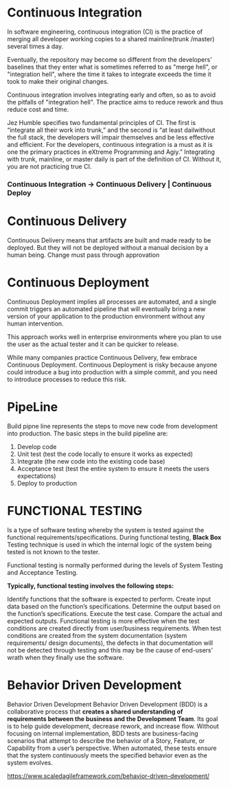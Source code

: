 # Continuous Integration # 
In software engineering, continuous integration (CI) is the practice of merging all developer working copies to a shared mainline(trunk /master) several times a day.

Eventually, the repository may become so different from the developers' baselines that they enter what is sometimes referred to as "merge hell", or "integration hell", where the time it takes to integrate exceeds the time it took to make their original changes.

Continuous integration involves integrating early and often, so as to avoid the pitfalls of "integration hell". The practice aims to reduce rework and thus reduce cost and time.

Jez Humble specifies two fundamental principles of CI. The first is “integrate all their work into trunk,” and the second is “at least dailwithout the full stack, the developers will impair themselves and be less effective and efficient. For the developers, continuous integration is a must as it is one the primary practices in eXtreme Programming and Agiy.” Integrating with trunk, mainline, or master daily is part of the definition of CI. Without it, you are not practicing true CI.

### Continuous Integration -> Continuous Delivery | Continuous Deploy ###

# Continuous Delivery # 
Continuous Delivery means that artifacts are built and made ready to be deployed. But they will not be deployed without a manual decision by a human being. Change must pass through approvation 

# Continuous Deployment #
Continuous Deployment implies all processes are automated, and a single commit triggers an automated pipeline that will eventually bring a new version of your application to the production environment without any human intervention.
 
 This approach works well in enterprise environments where you plan to use the user as the actual tester and it can be quicker to release.

While many companies practice Continuous Delivery, few embrace Continuous Deployment. Continuous Deployment is risky because anyone could introduce a bug into production with a simple commit, and you need to introduce processes to reduce this risk.

# PipeLine #

Build pipne line represents the steps to move new code from development into production. The basic steps in the build pipeline are:

1. Develop code
2. Unit test (test the code locally to ensure it works as expected)
3. Integrate (the new code into the existing code base)
4. Acceptance test (test the entire system to ensure it meets the users expectations)
5. Deploy to production

# FUNCTIONAL TESTING #

Is a type of software testing whereby the system is tested against the functional requirements/specifications.
During functional testing, **Black Box** Testing technique is used in which the internal logic of the system being tested is not known to the tester.

Functional testing is normally performed during the levels of System Testing and Acceptance Testing.

**Typically, functional testing involves the following steps:**

Identify functions that the software is expected to perform.
Create input data based on the function’s specifications.
Determine the output based on the function’s specifications.
Execute the test case.
Compare the actual and expected outputs.
Functional testing is more effective when the test conditions are created directly from user/business requirements. When test conditions are created from the system documentation (system requirements/ design documents), the defects in that documentation will not be detected through testing and this may be the cause of end-users’ wrath when they finally use the software.

# Behavior Driven Development #
Behavior Driven Development Behavior Driven Development (BDD) is a collaborative process that **creates a shared understanding of requirements between the business and the Development Team**. Its goal is to help guide development, decrease rework, and increase flow. Without focusing on internal implementation, BDD tests are business-facing scenarios that attempt to describe the behavior of a Story, Feature, or Capability from a user’s perspective. When automated, these tests ensure that the system continuously meets the specified behavior even as the system evolves. 

https://www.scaledagileframework.com/behavior-driven-development/


